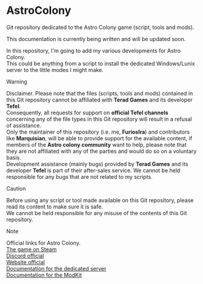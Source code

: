 # AstroColony
Git repository dedicated to the Astro Colony game (script, tools and mods).

This documentation is currently being written and will be updated soon.

In this repository, I'm going to add my various developments for Astro Colony.  
This could be anything from a script to install the dedicated Windows/Lunix server to the little modes I might make.

> [!WARNING]
> Disclaimer.
> Please note that the files (scripts, tools and mods) contained in this Git repository cannot be affiliated with **Terad Games** and its developer **Tefel**.  
> Consequently, all requests for support on **official Tefel channels** concerning any of the file types in this Git repository will result in a refusal of assistance.  
> Only the maintainer of this repository (i.e. me, **FuriosIra**) and contributors like **Marquisian**, will be able to provide support for the available content, if members of the **Astro colony community** want to help, please note that they are not affiliated with any of the parties and would do so on a voluntary basis.  
> Development assistance (mainly bugs) provided by **Terad Games** and its developer **Tefel** is part of their after-sales service. We cannot be held responsible for any bugs that are not related to my scripts.  
  
> [!CAUTION]
> Before using any script or tool made available on this Git repository, please read its content to make sure it is safe.  
> We cannot be held responsible for any misuse of the contents of this Git repository.  

> [!NOTE]
> Official links for Astro Colony.  
> [The game on Steam](https://store.steampowered.com/app/1614550/Astro_Colony/)  
> [Discord official](https://discord.com/invite/EFzAA3w)  
> [Website official](https://astrocolony.com/)  
> [Documentation for the dedicated server](https://docs.google.com/document/d/11sC1F2HdSymO44Hklg3nfrO5D66YIs7rEUrGV1GjpDM)  
> [Documentation for the ModKit](https://docs.google.com/document/d/1ZDhyMEZzLPiHIUOYyHeiAVVUIPFvbwLul9WAgymHazI)  
